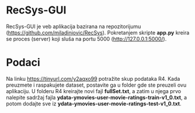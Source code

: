 # RecSys-GUI

RecSys-GUI je veb aplikacija bazirana na repozitorijumu (https://github.com/miladinjovic/RecSys). Pokretanjem skripte **app.py** kreira se proces (server) koji sluša na portu 5000 (http://127.0.0.1:5000/).

# Podaci 
Na linku https://tinyurl.com/y2aqxo99 potražite skup podataka R4. Kada preuzmete i raspakujete dataset, postavite ga u folder gde ste preuzeli ovu aplikaciju. U folderu R4 kreirajte novi fajl **fullSet.txt**, a zatim u njega prvo nalepite sadržaj fajla **ydata-ymovies-user-movie-ratings-train-v1_0.txt**, a potom dodajte sve iz **ydata-ymovies-user-movie-ratings-test-v1_0.txt**.
